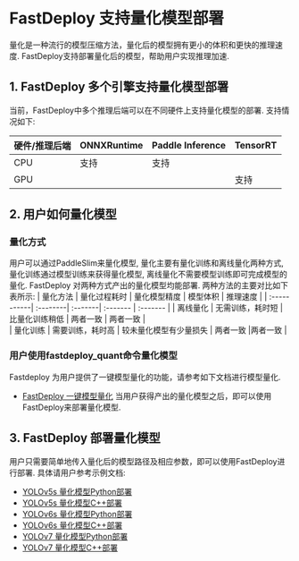 # FastDeploy 支持量化模型部署
量化是一种流行的模型压缩方法，量化后的模型拥有更小的体积和更快的推理速度. FastDeploy支持部署量化后的模型，帮助用户实现推理加速.

## 1. FastDeploy 多个引擎支持量化模型部署

当前，FastDeploy中多个推理后端可以在不同硬件上支持量化模型的部署. 支持情况如下:

| 硬件/推理后端 | ONNXRuntime | Paddle Inference | TensorRT |
| :-----------| :--------   | :--------------- | :------- |
|   CPU       |  支持        |  支持            |          |  
|   GPU       |             |                  | 支持      |


## 2. 用户如何量化模型

### 量化方式
用户可以通过PaddleSlim来量化模型, 量化主要有量化训练和离线量化两种方式, 量化训练通过模型训练来获得量化模型, 离线量化不需要模型训练即可完成模型的量化. FastDeploy 对两种方式产出的量化模型均能部署.
两种方法的主要对比如下表所示:
| 量化方法 | 量化过程耗时 | 量化模型精度 | 模型体积 | 推理速度 |
| :-----------| :--------| :-------| :------- | :------- |
|   离线量化      |  无需训练，耗时短 |  比量化训练稍低       | 两者一致   | 两者一致   |  
|   量化训练      |  需要训练，耗时高 |  较未量化模型有少量损失 | 两者一致   |两者一致   |  

### 用户使用fastdeploy_quant命令量化模型
Fastdeploy 为用户提供了一键模型量化的功能，请参考如下文档进行模型量化.
- [FastDeploy 一键模型量化](../../tools/quantization/)
当用户获得产出的量化模型之后，即可以使用FastDeploy来部署量化模型.

## 3. FastDeploy 部署量化模型
用户只需要简单地传入量化后的模型路径及相应参数，即可以使用FastDeploy进行部署.
具体请用户参考示例文档:
- [YOLOv5s 量化模型Python部署](../../examples/slim/yolov5s/python/)
- [YOLOv5s 量化模型C++部署](../../examples/slim/yolov5s/cpp/)
- [YOLOv6s 量化模型Python部署](../../examples/slim/yolov6s/python/)
- [YOLOv6s 量化模型C++部署](../../examples/slim/yolov6s/cpp/)
- [YOLOv7 量化模型Python部署](../../examples/slim/yolov7/python/)
- [YOLOv7 量化模型C++部署](../../examples/slim/yolov7/cpp/)
